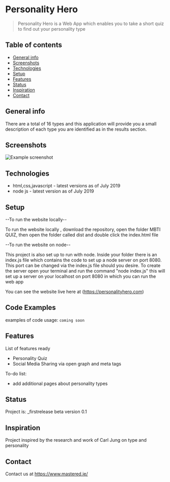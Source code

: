 # Personality Hero
> Personality Hero is a Web App which enables you to take a short quiz to find out your personality type

## Table of contents
* [General info](#general-info)
* [Screenshots](#screenshots)
* [Technologies](#technologies)
* [Setup](#setup)
* [Features](#features)
* [Status](#status)
* [Inspiration](#inspiration)
* [Contact](#contact)

## General info
There are a total of 16 types and this application will provide you a small description of each type you are identified as in the results section.

## Screenshots
![Example screenshot](./personalityhero.png)

## Technologies
* html,css,javascript - latest versions as of July 2019
* node js - latest version as of July 2019

## Setup
--To run the website locally--

To run the website locally , download the repository, open the folder MBTI QUIZ, then open the folder called dist and double click the index.html file

--To run the website on node--

This project is also set up to run with node. Inside your folder there is an index.js file which contains the code to set up a node server on port 8080. This port can be changed via the index.js file should you desire. To create the server open your terminal and run the command "node index.js" this will set up a server on your localhost on port 8080 in which you can run the web app

You can see the website live here at (https://personalityhero.com)

## Code Examples
examples of code usage:
`coming soon`

## Features
List of features ready
* Personality Quiz
* Social Media Sharing via open graph and meta tags

To-do list:
* add additional pages about personality types

## Status
Project is: _firstrelease beta version 0.1

## Inspiration
Project inspired by the research and work of Carl Jung on type and personality 

## Contact
Contact us at https://www.mastered.ie/
